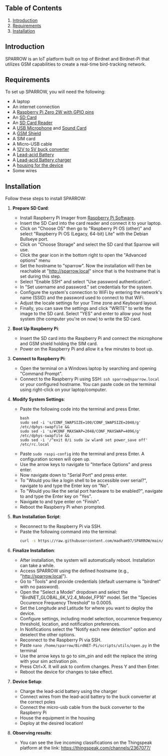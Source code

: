 ## Table of Contents
1. [Introduction](#introduction)
2. [Requirements](#requirements)
3. [Installation](#installation)

## Introduction
SPARROW is an IoT platform built on top of Birdnet and Birdnet-Pi that utilizes GSM capabilities to create a real-time bird-tracking network.

## Requirements
To set up SPARROW, you will need the following:
- A laptop
- An internet connection
- A [Raspberry Pi Zero 2W with GPIO pins](https://www.amazon.de/-/en/Raspberry-Pi-Zero-Pre-soldered-Header/dp/B07BHMRTTY/ref=sr_1_2?crid=1U3G1LC4LUR6&dib=eyJ2IjoiMSJ9.pMX2Dverh1UPUvy3-CT2PKZzuYBX-4CR4bJBmL56bBucLVsqUYEk7ZrlMYYaGf_JFFmnrFMHkzKwfTKblY__W4xFpyfCZjawgP9BSZUWtwDsySv5YItG8uHHxuMr7P54V1k1MZTjzYB_x0ZNWBjF4BvD7Zmtapf2up2p2UNLB2zw_8i4FNPatmsUyrI6LHg_MqT1K2lDO7Q2NbcMQLZcZHLwOqMHktDCESRiP1p16w0.lX783ByBqBCx8nQrlAlyEu4O9ZecxZUn5FCR3FOYNDo&dib_tag=se&keywords=raspberry+pi+zero+2+w+pre+soldered&qid=1711891247&sprefix=pi+zero+solde%2Caps%2C85&sr=8-2)
- An [SD Card](https://www.amazon.de/-/en/SanDisk-microSDXC-Smartphones-Transmission-RescuePRO/dp/B09X7C7LL1/ref=sr_1_4?crid=124HPU4S2Y417&dib=eyJ2IjoiMSJ9.wURXrQCPkQt61NVEdL51J8-N3ECAKguycmbXs10l9bhzXNj1XZCaOlgmu5NIDdr5p3ooKJAMVxdaXbOqds0hjzWj100yHkivPlvi_X_is5ism5ep3ljsl7FYql8KvTWaeeUiMN_T632gZ_pDxxhfkgbQDc6DyJwO5MRH60Giadz6LGTQdykomu62XGNdrYGSqLY08ZoFQw3Wst4ZuUZcx38zIdM6GFlFDvtwmpPi6ag.cxc0erMTjSP1LYD_LT7uXGWM4qQHO5BGBiZb1hnvBcY&dib_tag=se&keywords=sd+card&qid=1711890390&sprefix=sd+ca%2Caps%2C169&sr=8-4)
- An [SD Card Reader](https://www.amazon.de/-/en/UGREEN-Reader-Adaptor-RS-MMC-Micro/dp/B01EFPX9XA/ref=sr_1_3?crid=3V5EA6XS8ACP3&dib=eyJ2IjoiMSJ9.MDfZdife2W7wlSEfvIsibhD4US3kMJsZxQCBrx6nTkP2H_EEaN9Ezp6koMOoV3Y76c5jjoFDC36xA-YByqzqKyURihmAXhpACM2fvXgdeoQedtwLvvYGpQyeJV_4yhOJYyi8J-E6OTOw2nheyPLLAaICzx1K__ioC79IMWAlRkJ28LjGOv8hvt9Y7_Z20ooErI8iZuKQmL5lDUIPA_ZNJ1a0nVBINoTYRnZc1uWeSQ0.Go3x4CpVpko6G495aVlRXzbptUcJsrYFFo90VFIOulQ&dib_tag=se&keywords=sd+card+reader+ugreen&qid=1711890472&sprefix=sd+card+reader+ugreen%2Caps%2C82&sr=8-3)
- A [USB Microphone](https://www.amazon.de/-/en/Microphone-Omnidirectional-Transformation-Windscreen-Conferencing/dp/B07SHSHW6H/ref=sr_1_9?crid=1CSGJT897IXGN&dib=eyJ2IjoiMSJ9.oCb1QrQ94nPg9bzlTRX15_VIMEE9fvXmQ2OQVWpHMOXWkCobmgE5hUH-V460AY1NCHEqLpcEXvOqq9OKVso8uZDQUVqkJz5KVqcRP3giQ1W0K3Lu9YCPflYkU16WGthXjjLHfT2sYkImObK55817qj8C5tLboJOAB9qpQ5UxE8_niyasMl_BlS5QEa3GQEMcFxgT4OgvPo8PtPoiQP1yHvRmxSe4MxDF6UTvIHxqt2GECeiyVOTA8XSQQ6GkLKErAKfLbxJs8gueP4Ni8SCGVIO465bdWjxuf6fNGrh-1jc.-nlcn5_32-7OXBoVlE2DeMw22bJOmnLrvbC_E2BQcc8&dib_tag=se&keywords=lav+mic&qid=1711890525&sprefix=lav+mic%2Caps%2C85&sr=8-9) and [Sound Card](https://www.amazon.de/-/en/UGREEN-Adapter-Computer-Speaker-Microphone/dp/B08Y8CZB2S/ref=sr_1_4?crid=I7CPT3FHMMWP&dib=eyJ2IjoiMSJ9.XxgZgGXFZTkBWZtZJmOj98yL4LApSU93x7VVjNmDQgw_sLJFfzEN4yPyErt02T5zQR_8Y3rZYtsAefh2F3qAkv7TdMM26MH2JcPdijGGQGYbwzeG_aRLaeGxb1REXlofi_-2XnFtvMKu39F5e7o1TGSPAAXkTZzXWGaoxeECWJ-mBD7JaAIyY7OWEikbBhgsBYZO84gCZL6ZmhbQuh_-NzSHYEVFcB4dkWrqL2-SlYI.tggIZ-gfYsZVIQOBToh9B5Pz2oiplt93if96rLo_nFw&dib_tag=se&keywords=ugreen+sound+card&qid=1711890567&sprefix=ugreen+sound+card%2Caps%2C84&sr=8-4)
- A [GSM Shield](https://www.amazon.de/-/en/GSM-GPRS-GNSS-HAT-Consumption/dp/B076CPX4NN/ref=sr_1_1?crid=1U9E9WKISQQ12&dib=eyJ2IjoiMSJ9.llc-fWmdswjTD0kQRWAT6L3Exq23RTbCfDnY3luVpwBS91mD2TJXXjUhN3mC7l2Yrqg04ZrpWLq9GepQG9BUQMUT-xW9GocveRO8IQIEFd-4RbU5f1j4qo2qH_CGbLan526Zj0JoF60yEWVSW5BDvrn5yWQaxL_fhECtfTZuTy58s6RMqMYU2ZHKtPXqnTS0fCLEh2n9gpQEQxkpn6sHnfto9NXRIH_FDpcd5t6yP8g.rt7B_nRt5m5k3cPHFzGBuvUMJqmQp-gy42Ei-22G1eg&dib_tag=se&keywords=gsm+shield+waveshare&qid=1711890628&sprefix=gsm+shield+waveshare%2Caps%2C72&sr=8-1)
- A SIM card
- A Micro-USB cable
- A [12V to 5V buck converter](https://www.amazon.de/-/en/Hailege-Module-Step-Down-Supply-Converter/dp/B07XFMMY1F/ref=sr_1_3?crid=2WU92RCX5ZL68&keywords=Hailege+12v+to+5v+converter&qid=1699626009&sprefix=hailege+12v+to+5v+converter%2Caps%2C158&sr=8-3)
- A [Lead-acid Battery](https://www.amazon.de/dp/B095PBF23S/ref=sspa_dk_detail_1?pd_rd_i=B07NLBVJ82&pd_rd_w=TgEZe&content-id=amzn1.sym.253e17e0-2d18-40b0-a06d-d45df1ec6e48&pf_rd_p=253e17e0-2d18-40b0-a06d-d45df1ec6e48&pf_rd_r=3GNZ9V1ZPD0FJA05T0N5&pd_rd_wg=7PWR3&pd_rd_r=813cf7a9-e997-407a-be9c-a45b6340c682&s=diy&sp_csd=d2lkZ2V0TmFtZT1zcF9kZXRhaWwy&th=1)
- A [Lead-acid Battery charger](https://www.amazon.de/-/en/Trickle-Charger-Motorcycle-Vehicles-Charging/dp/B0BJVSFH2S/ref=sr_1_8?crid=3GBI1LTYU0VIY&keywords=lead%2Bacid%2Bbattery%2Bcharger%2B2A&qid=1699623775&sprefix=lead%2Bacid%2Bbattery%2Bcharger%2B2a%2Caps%2C120&sr=8-8&th=1)
- A [housing for the device](https://www.amazon.de/-/en/LogiLink-LPS223-Weatherproof-Electronic-Protection/dp/B01M00D8GP/ref=sr_1_6?crid=3M8R8937U74LK&keywords=weatherproof%2Bbox&qid=1699625237&sprefix=weatherproof%2Bbox%2Caps%2C92&sr=8-6&th=1)
- Some wires

## Installation
Follow these steps to install SPARROW:

1. **Prepare SD Card**:
   - Install Raspberry Pi Imager from [Raspberry Pi Software](https://www.raspberrypi.com/software/).
   - Insert the SD Card into the card reader and connect it to your laptop.
   - Click on "Choose OS" then go to "Raspberry PI OS (other)" and select "Raspberry Pi OS (Legacy, 64-bit) Lite" with the Debian Bullseye port.
   - Click on "Choose Storage" and select the SD card that Sparrow will use.
   - Click the gear icon in the bottom right to open the "Advanced options" menu
   - Set the hostname to "sparrow". Now the installation will then be reachable at "http://sparrow.local" since that is the hostname that is set during this step.
   - Select "Enable SSH" and select "Use password authentication".
   - In "Set username and password." set credentials for the system.
   - Configure the system's connection to WiFi by entering the network's name (SSID) and the password used to connect to that WiFi.
   - Adjust the locale settings for your Time zone and Keyboard layout.
   - Finally, you can save the settings and click "WRITE" to write the image to the SD card. Select "YES" and enter to allow your host system (the computer you're on now) to write the SD card.

2. **Boot Up Raspberry Pi**:
   - Insert the SD card into the Raspberry Pi and connect the microphone and GSM shield holding the SIM card.
   - Power on the Raspberry Pi and allow it a few minutes to boot up.

3. **Connect to Raspberry Pi**:
   - Open the terminal on a Windows laptop by searching and opening "Command Prompt".
   - Connect to the Raspberry Pi using SSH: `ssh sparrow@sparrow.local` or your configured hostname. You can paste code on the terminal using right-click on your laptop/computer.

4. **Modify System Settings**:
   - Paste the following code into the terminal and press Enter.
     ```
     bash
     sudo sed -i 's/CONF_SWAPSIZE=100/CONF_SWAPSIZE=2048/g' /etc/dphys-swapfile &&
     sudo sed -i 's/#CONF_MAXSWAP=2048/CONF_MAXSWAP=4096/g' /etc/dphys-swapfile &&
     sudo sed -i '/^exit 0/i sudo iw wlan0 set power_save off' /etc/rc.local
     ```
   - Paste `sudo raspi-config` into the terminal and press Enter. A configuration screen will open up.
   - Use the arrow keys to navigate to "Interface Options" and press enter.
   - Now navigate down to "Serial Port" and press enter.
   - To "Would you like a login shell to be accessible over serial?", navigate to and type the Enter key on "No".
   - To  "Would you like the serial port hardware to be enabled?", navigate to and type the Enter key on "Yes".
   - Navigate to and type enter on "Finish".
   - Reboot the Raspberry Pi when prompted.

5. **Run Installation Script**:
   - Reconnect to the Raspberry Pi via SSH.
   - Paste the following command into the terminal:
     ```bash
     curl -s https://raw.githubusercontent.com/madham97/SPARROW/main/newinstaller.sh | bash
     ```

6. **Finalize Installation**:
   - After installation, the system will automatically reboot. Installation can take a while.
   - Access SPARROW using the defined hostname (e.g., "http://sparrow.local").
   - Go to "Tools" and provide credentials (default username is "birdnet" with no password).
   - Open the "Select a Model" dropdown and select the "BirdNET_GLOBAL_6K_V2.4_Model_FP16" model. Set the "Species Occurence Frequency Threshold" to 0.0005.
   - Set the Longitude and Latitude for where you want to deploy the device.
   - Configure settings, including model selection, occurrence frequency threshold, location, and notification preferences.
   - In Notifications select the "Notify each new detection" option and deselect the other options.
   - Reconnect to the Raspberry Pi via SSH.
   - Paste `nano /home/sparrow/BirdNET-Pi/scripts/utils/open.py` in the terminal
   - Use the arrow keys to go to sim_pin and edit the replace the string with your sim activation pin.
   - Press Ctrl+X. It will ask to confirm changes. Press Y and then Enter.
   - Reboot the device for changes to take effect.

7. **Device Setup**:
   - Charge the lead-acid battery using the charger
   - Connect wires from the lead-acid battery to the buck converter at the correct poles
   - Connect the micro-usb cable from the buck converter to the Raspberry Pi
   - House the equipment in the housing
   - Deploy at the desired location!
  
8. **Observing results**:
   - You can see the live incoming classifications on the Thingspeak platform at the link: https://thingspeak.com/channels/2367077/
